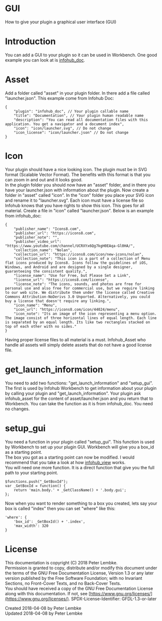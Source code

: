 # GUI
How to give your plugin a graphical user interface (GUI)  

# Introduction
You can add a GUI to your plugin so it can be used in Workbench. One good example you can look at is [infohub_doc](plugin,infohub_doc).  

# Asset
Add a folder called "asset" in your plugin folder. In there add a file called "launcher.json". This example come from Infohub Doc:  

```
{
    "plugin": "infohub_doc", // Your plugin callable name
    "title": "Documentation", // Your plugin human readable name
    "description": "You can read all documentation files with this application. You get a navigator and a document index",
    "icon": "icon/launcher.svg", // Do not change
    "icon_license": "icon/launcher.json" // Do not change
}
```

# Icon
Your plugin should have a nice looking icon. The plugin must be in SVG format (Scalable Vector Format). The benefits with this format is that you can zoom in and out and it looks good.  
In the plugin folder you should now have an "asset" folder, and in there you have your launcher.json with information about the plugin. Now create a folder in "asset" called "icon".
In the "icon" folder you place your SVG icon and rename it to "launcher.svg". Each icon must have a license file so Infohub knows that you have rights to show this icon. This goes for all material.
Create a file in "icon" called "launcher.json". Below is an example from infohub_doc:  

```
{
    "publisher_name": "Icons8.com",
    "publisher_url": "https://icons8.com",
    "publisher_note": "",
    "publisher_video_url": "https://www.youtube.com/channel/UCRXYx6Qg7kgH0EAqa-Gl0HA/",
    "collection_name": "Nolan",
    "collection_url": "https://icons8.com/icon/new-icons/nolan",
    "collection_note": "This icon is a part of a collection of Menu flat icons produced by Icons8. Icons follow the guidelines of iOS, Windows, and Android and are designed by a single designer, guaranteeing the consistent quality.",
    "license_name": "Use for Free, but Please Set a Link",
    "license_url": "https://icons8.com/license",
    "license_note": "The icons, sounds, and photos are free for personal use and also free for commercial use, but we require linking to our web site. We distribute them under the license called Creative Commons Attribution-NoDerivs 3.0 Unported. Alternatively, you could buy a license that doesn't require any linking.",
    "icon_name": "Menu",
    "icon_url": "https://icons8.com/icon/44024/menu",
    "icon_note": "Its an image of the icon representing a menu option. The image consist of three horizontal lines of equal length. Each line is separated by an equal length. Its like two rectangles stacked on top of each other with no sides."
}
```

Having proper license files to all material is a must. Infohub_Asset who handle all assets will simply delete assets that do not have a good license file.  

# get_launch_information
You need to add two functions: "get_launch_information" and "setup_gui". The first is used by Infohub Workbench to get information about your plugin by calling your plugin and "get_launch_information".
Your plugin ask infohub_asset for the content of asset/launcher.json and you return that to Workbench. You can take the function as it is from infohub_doc. You need no changes.  

# setup_gui
You need a function in your plugin called "setup_gui". This function is used by Workbench to set up your plugin GUI. Workbench will give you a box_id as a starting point.  
The box you got as a starting point can now be modified. I would recommend that you take a look at how [infohub_view](plugin,infohub_view) works.  
You will need one more function. It is a direct function that give you the full path to your starting point.  

```
$functions.push("_GetBoxId");
var _GetBoxId = function() {
    return 'main.body.' + _GetClassName() + '.body.gui';
};
```

Now when you want to render something to a box you created, lets say your box is called "index" then you can set "where" like this:  

```
'where': {
    'box_id': _GetBoxId() + '.index',
    'max_width': 320
}
```


# License
This documentation is copyright (C) 2018 Peter Lembke.  
Permission is granted to copy, distribute and/or modify this document under the terms of the GNU Free Documentation License, Version 1.3 or any later version published by the Free Software Foundation; with no Invariant Sections, no Front-Cover Texts, and no Back-Cover Texts.  
You should have received a copy of the GNU Free Documentation License along with this documentation. If not, see [https://www.gnu.org/licenses/](https://www.gnu.org/licenses/).  SPDX-License-Identifier: GFDL-1.3-or-later  

Created 2018-04-08 by Peter Lembke  
Updated 2018-04-08 by Peter Lembke  
